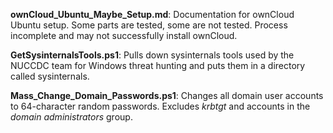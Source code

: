 **ownCloud_Ubuntu_Maybe_Setup.md**: Documentation for ownCloud Ubuntu setup. Some parts are tested, some are not tested. Process incomplete and may not successfully install ownCloud.

**GetSysinternalsTools.ps1**: Pulls down sysinternals tools used by the NUCCDC team for Windows threat hunting and puts them in a directory called sysinternals. 

**Mass_Change_Domain_Passwords.ps1**: Changes all domain user accounts to 64-character random passwords.  Excludes _krbtgt_ and accounts in the _domain administrators_ group.
